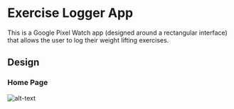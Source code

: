 # Exercise Logger App

This is a Google Pixel Watch app (designed around a rectangular interface) that allows the user to log their weight lifting exercises.

## Design
### Home Page
![alt-text]()

